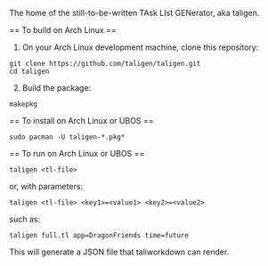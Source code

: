 The home of the still-to-be-written TAsk LIst GENerator, aka taligen.

== To build on Arch Linux ==

1. On your Arch Linux development machine, clone this repository:
```
git clone https://github.com/taligen/taligen.git
cd taligen
```

2. Build the package:
```
makepkg
```

== To install on Arch Linux or UBOS ==
```
sudo pacman -U taligen-*.pkg*
```

== To run on Arch Linux or UBOS ==
```
taligen <tl-file>
```
or, with parameters:
```
taligen <tl-file> <key1>=<value1> <key2>=<value2>
```
such as:
```
taligen full.tl app=DragonFriends time=future
```
This will generate a JSON file that taliworkdown can render.
